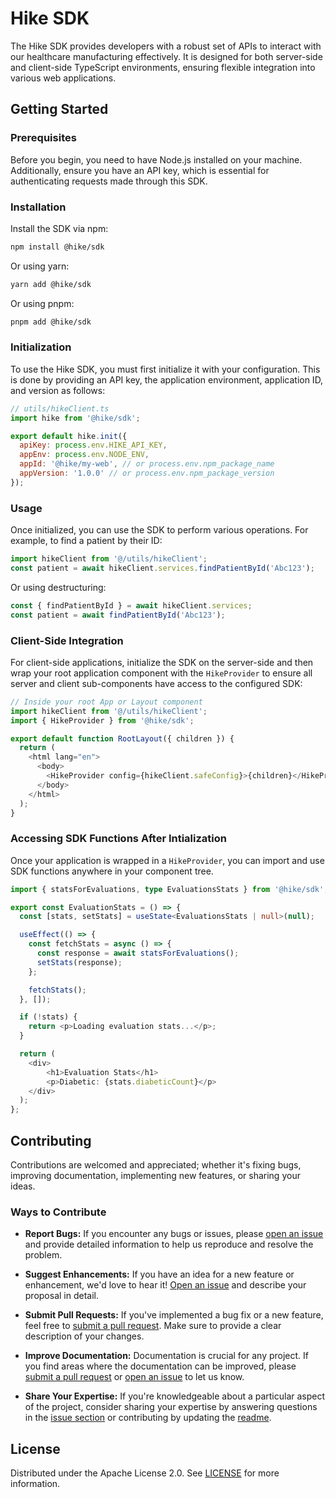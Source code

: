 # Hike SDK

The Hike SDK provides developers with a robust set of APIs to interact with our healthcare manufacturing effectively. It is designed for both server-side and client-side TypeScript environments, ensuring flexible integration into various web applications.

## Getting Started

### Prerequisites

Before you begin, you need to have Node.js installed on your machine. Additionally, ensure you have an API key, which is essential for authenticating requests made through this SDK.

### Installation

Install the SDK via npm:

```bash
npm install @hike/sdk
```

Or using yarn:

```bash
yarn add @hike/sdk
```

Or using pnpm:

```bash
pnpm add @hike/sdk
```

### Initialization

To use the Hike SDK, you must first initialize it with your configuration. This is done by providing an API key, the application environment, application ID, and version as follows:

```javascript
// utils/hikeClient.ts
import hike from '@hike/sdk';

export default hike.init({
  apiKey: process.env.HIKE_API_KEY,
  appEnv: process.env.NODE_ENV,
  appId: '@hike/my-web', // or process.env.npm_package_name
  appVersion: '1.0.0' // or process.env.npm_package_version
});
```

### Usage

Once initialized, you can use the SDK to perform various operations. For example, to find a patient by their ID:

```javascript
import hikeClient from '@/utils/hikeClient';
const patient = await hikeClient.services.findPatientById('Abc123');
```

Or using destructuring:

```javascript
const { findPatientById } = await hikeClient.services;
const patient = await findPatientById('Abc123');
```

### Client-Side Integration

For client-side applications, initialize the SDK on the server-side and then wrap your root application component with the `HikeProvider` to ensure all server and client sub-components have access to the configured SDK:

```javascript
// Inside your root App or Layout component
import hikeClient from '@/utils/hikeClient';
import { HikeProvider } from '@hike/sdk';

export default function RootLayout({ children }) {
  return (
    <html lang="en">
      <body>
        <HikeProvider config={hikeClient.safeConfig}>{children}</HikeProvider>
      </body>
    </html>
  );
}
```

### Accessing SDK Functions After Intialization

Once your application is wrapped in a `HikeProvider`, you can import and use SDK functions anywhere in your component tree.

```typescript
import { statsForEvaluations, type EvaluationsStats } from '@hike/sdk';

export const EvaluationStats = () => {
  const [stats, setStats] = useState<EvaluationsStats | null>(null);

  useEffect(() => {
    const fetchStats = async () => {
      const response = await statsForEvaluations();
      setStats(response);
    };

    fetchStats();
  }, []);

  if (!stats) {
    return <p>Loading evaluation stats...</p>;
  }

  return (
    <div>
        <h1>Evaluation Stats</h1>
        <p>Diabetic: {stats.diabeticCount}</p>
    </div>
  );
};
```

## Contributing

Contributions are welcomed and appreciated; whether it's fixing bugs, improving documentation, implementing new features, or sharing your ideas.

### Ways to Contribute

- **Report Bugs:** If you encounter any bugs or issues, please [open an issue](https://github.com/Hike-Medical/hike-sdk/issues) and provide detailed information to help us reproduce and resolve the problem.

- **Suggest Enhancements:** If you have an idea for a new feature or enhancement, we'd love to hear it! [Open an issue](https://github.com/Hike-Medical/hike-sdk/issues) and describe your proposal in detail.

- **Submit Pull Requests:** If you've implemented a bug fix or a new feature, feel free to [submit a pull request](https://github.com/Hike-Medical/hike-sdk/pulls). Make sure to provide a clear description of your changes.

- **Improve Documentation:** Documentation is crucial for any project. If you find areas where the documentation can be improved, please [submit a pull request](link-to-pulls) or [open an issue](link-to-issues) to let us know.

- **Share Your Expertise:** If you're knowledgeable about a particular aspect of the project, consider sharing your expertise by answering questions in the [issue section](https://github.com/Hike-Medical/hike-sdk/issues) or contributing by updating the [readme](https://github.com/Hike-Medical/hike-sdk).

## License

Distributed under the Apache License 2.0. See [LICENSE](https://github.com/Hike-Medical/hike-sdk/blob/main/packages/LICENSE.txt) for more information.
